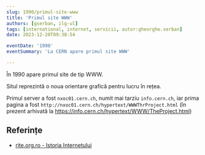 ```yaml
---
slug: 1990/primul-site-www
title: 'Primul site WWW'
authors: [gserban, ilg-ul]
tags: [international, internet, servicii, autor:gheorghe.serban]
date: 2023-12-20T09:38:54

eventDate: '1990'
eventSummary: 'La CERN apare primul site WWW'

---
```


În 1990 apare primul site de tip WWW.

<!-- truncate -->

Situl reprezintă o noua orientare grafică pentru lucru în rețea.

Primul server a fost `nxoc01.cern.ch`, numit mai tarziu `info.cern.ch`,
iar prima pagina a fost `http://nxoc01.cern.ch/hypertext/WWWThrProject.html`
(în prezent arhivată la https://info.cern.ch/hypertext/WWW/TheProject.html)

## Referințe

- [rite.org.ro - Istoria Internetului](https://rite.org.ro/istoria-internetului/)
